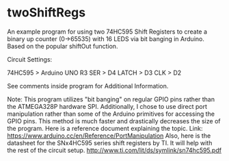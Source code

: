 # twoShiftRegs
An example program for using two 74HC595 Shift Registers to create a binary up counter (0->65535) with 16 LEDS via bit banging in Arduino. Based on the popular shiftOut function.


Circuit Settings:

74HC595 > Arduino UNO R3
SER     > D4
LATCH   > D3
CLK     > D2

See comments inside program for Additional Information.

Note: This program utilizes "bit banging" on regular GPIO pins rather than the ATMEGA328P hardware SPI.
      Additionally, I chose to use direct port manipulation rather than some of the Arduino primitives for accessing the GPIO pins.
      This method is much faster and drastically decreases the size of the program. Here is a reference document explaining the topic.
      Link: https://www.arduino.cc/en/Reference/PortManipulation
      Also, here is the datasheet for the SNx4HC595 series shift registers by TI. It will help with the rest of the circuit setup.
      http://www.ti.com/lit/ds/symlink/sn74hc595.pdf
